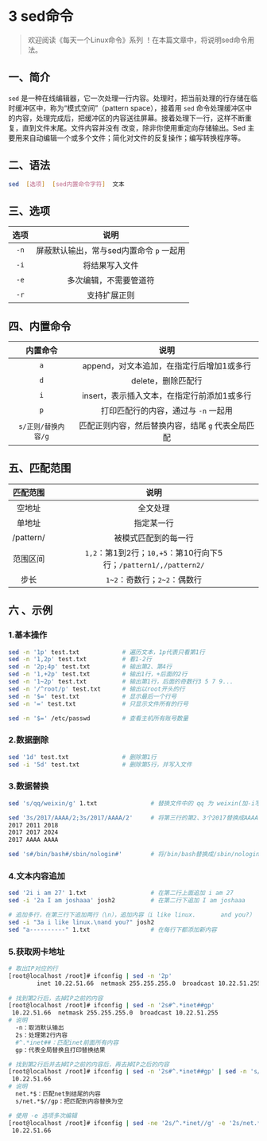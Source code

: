 # 3 sed命令



> 欢迎阅读《每天一个Linux命令》系列 ！在本篇文章中，将说明sed命令用法。

## 一、简介

`sed` 是一种在线编辑器，它一次处理一行内容。处理时，把当前处理的行存储在临时缓冲区中，称为“模式空间”（pattern space），接着用 `sed` 命令处理缓冲区中的内容，处理完成后，把缓冲区的内容送往屏幕。接着处理下一行，这样不断重复，直到文件末尾。文件内容并没有 改变，除非你使用重定向存储输出。Sed 主要用来自动编辑一个或多个文件；简化对文件的反复操作；编写转换程序等。



## 二、语法

```bash
sed  [选项]  [sed内置命令字符]  文本
```



## 三、选项

| 选项 |                   说明                   |
| :--: | :--------------------------------------: |
| `-n` | 屏蔽默认输出，常与sed内置命令 `p` 一起用 |
| `-i` |              将结果写入文件              |
| `-e` |          多次编辑，不需要管道符          |
| `-r` |               支持扩展正则               |



## 四、内置命令

|      内置命令       |                       说明                        |
| :-----------------: | :-----------------------------------------------: |
|         `a`         |     append，对文本追加，在指定行后增加1或多行     |
|         `d`         |                delete，删除匹配行                 |
|         `i`         |    insert，表示插入文本，在指定行前添加1或多行    |
|         `p`         |       打印匹配行的内容，通过与 `-n` 一起用        |
| `s/正则/替换内容/g` | 匹配正则内容，然后替换内容，结尾 `g` 代表全局匹配 |



## 五、匹配范围

| 匹配范围  |                             说明                             |
| :-------: | :----------------------------------------------------------: |
|  空地址   |                           全文处理                           |
|  单地址   |                          指定某一行                          |
| /pattern/ |                     被模式匹配到的每一行                     |
| 范围区间  | `1,2`：第1到2行；`10,+5`：第10行向下5行；`/pattern1/,/pattern2/` |
|   步长    |                 `1~2`：奇数行；`2~2`：偶数行                 |



## 六 、示例

### 1.基本操作

```bash
sed -n '1p' test.txt        	# 遍历文本，1p代表只看第1行
sed -n '1,2p' test.txt        	# 看1-2行
sed -n '2p;4p' test.txt        	# 输出第2、第4行
sed -n '1,+2p' test.txt         # 输出1行，+后面的2行
sed -n '1~2p' test.txt          # 输出第1行，后面的奇数行3 5 7 9...
sed -n '/^root/p' test.txt      # 输出以root开头的行
sed -n '$=' test.txt          	# 显示最后一个行号
sed -n '=' test.txt           	# 只显示文件所有的行号

sed -n '$=' /etc/passwd      	# 查看主机所有账号数量
```

### 2.数据删除

```bash
sed '1d' test.txt          		# 删除第1行
sed -i '5d' test.txt        	# 删除第5行，并写入文件
```

### 3.数据替换

```bash
sed 's/qq/weixin/g' 1.txt   	 	    # 替换文件中的 qq 为 weixin(加-i写入文件)，或者使用重定向

sed '3s/2017/AAAA/2;3s/2017/AAAA/2'   	# 将第三行的第2、3个2017替换成AAAA          
2017 2011 2018
2017 2017 2024
2017 AAAA AAAA

sed 's#/bin/bash#/sbin/nologin#'        # 将/bin/bash替换成/sbin/nologin      
```

### 4.文本内容追加

```bash
sed '2i i am 27' 1.txt					# 在第二行上面追加 i am 27
sed -i '2a I am joshaaa' josh2         	# 在第二行下追加 I am joshaaa   

# 追加多行，在第三行下追加两行（\n），追加内容（i like linux.       and you?）    
sed -i "3a i like linux.\nand you?" josh2        
sed "a----------" 1.txt 				# 在每行下都添加新内容
```

### 5.获取网卡地址

```bash
# 取出IP对应的行
[root@localhost /root]# ifconfig | sed -n '2p' 
        inet 10.22.51.66  netmask 255.255.255.0  broadcast 10.22.51.255
        
# 找到第2行后，去掉IP之前的内容
[root@localhost /root]# ifconfig | sed -n '2s#^.*inet##gp'
 10.22.51.66  netmask 255.255.255.0  broadcast 10.22.51.255
# 说明
  -n：取消默认输出
  2s：处理第2行内容
  #^.*inet##：匹配inet前面所有内容
  gp：代表全局替换且打印替换结果

# 找到第2行后并去掉IP之前的内容后，再去掉IP之后的内容
[root@localhost /root]# ifconfig | sed -n '2s#^.*inet##gp' | sed -n 's/net.*$//gp'
 10.22.51.66  
# 说明
  net.*$：匹配net到结尾的内容
  s/net.*$//gp：把匹配到内容替换为空

# 使用 -e 选项多次编辑
[root@localhost /root]# ifconfig | sed -ne '2s/^.*inet//g' -e '2s/net.*$//gp'
 10.22.51.66  